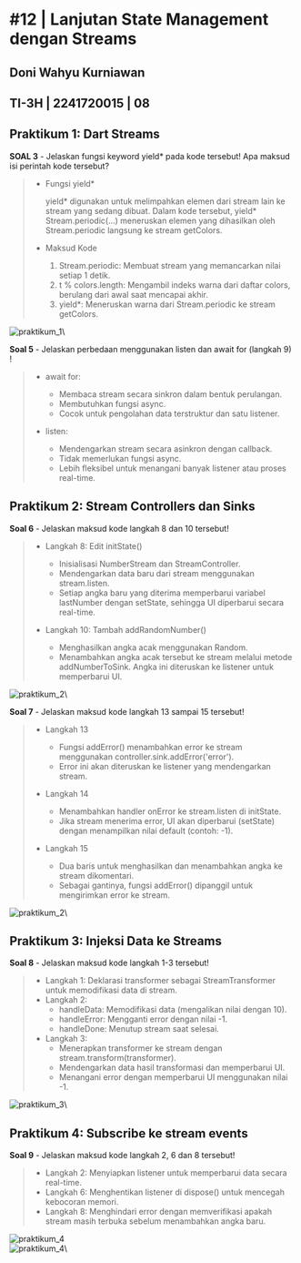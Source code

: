# #12 | Lanjutan State Management dengan Streams

## Doni Wahyu Kurniawan

## TI-3H | 2241720015 | 08

## Praktikum 1: Dart Streams

**SOAL 3** - Jelaskan fungsi keyword yield* pada kode tersebut! Apa maksud isi perintah kode tersebut?

> - Fungsi yield*
>
>   yield* digunakan untuk melimpahkan elemen dari stream lain ke stream yang sedang dibuat. Dalam kode tersebut, yield* Stream.periodic(...) meneruskan elemen yang dihasilkan oleh Stream.periodic langsung ke stream getColors.
>
> - Maksud Kode
>
>   1. Stream.periodic: Membuat stream yang memancarkan nilai setiap 1 detik.
>   2. t % colors.length: Mengambil indeks warna dari daftar colors, berulang dari awal saat mencapai akhir.
>   3. yield*: Meneruskan warna dari Stream.periodic ke stream getColors.

![praktikum_1](./docs/P1.gif)\

**Soal 5** - Jelaskan perbedaan menggunakan listen dan await for (langkah 9) !
>
> - await for:
>   - Membaca stream secara sinkron dalam bentuk perulangan.
>   - Membutuhkan fungsi async.
>   - Cocok untuk pengolahan data terstruktur dan satu listener.
>
> - listen:
>
>   - Mendengarkan stream secara asinkron dengan callback.
>   - Tidak memerlukan fungsi async.
>   - Lebih fleksibel untuk menangani banyak listener atau proses real-time.

## Praktikum 2: Stream Controllers dan Sinks

**Soal 6** - Jelaskan maksud kode langkah 8 dan 10 tersebut!

> - Langkah 8: Edit initState()
>   - Inisialisasi NumberStream dan StreamController.
>   - Mendengarkan data baru dari stream menggunakan stream.listen.
>   - Setiap angka baru yang diterima memperbarui variabel lastNumber dengan setState, sehingga UI diperbarui secara real-time.
>
> - Langkah 10: Tambah addRandomNumber()
>
>   - Menghasilkan angka acak menggunakan Random.
>   - Menambahkan angka acak tersebut ke stream melalui metode addNumberToSink. Angka ini diteruskan ke listener untuk memperbarui UI.

![praktikum_2](./docs/P2.gif)\

**Soal 7** - Jelaskan maksud kode langkah 13 sampai 15 tersebut!
>
> - Langkah 13
>
>   - Fungsi addError() menambahkan error ke stream menggunakan controller.sink.addError('error').
>   - Error ini akan diteruskan ke listener yang mendengarkan stream.
>
> - Langkah 14
>
>   - Menambahkan handler onError ke stream.listen di initState.
>   - Jika stream menerima error, UI akan diperbarui (setState) dengan menampilkan nilai default (contoh: -1).
>
> - Langkah 15
>
>   - Dua baris untuk menghasilkan dan menambahkan angka ke stream dikomentari.
>   - Sebagai gantinya, fungsi addError() dipanggil untuk mengirimkan error ke stream.

![praktikum_2](./docs/P2.1.gif)\

## Praktikum 3: Injeksi Data ke Streams

**Soal 8** - Jelaskan maksud kode langkah 1-3 tersebut!

> - Langkah 1: Deklarasi transformer sebagai StreamTransformer untuk memodifikasi data di stream.
> - Langkah 2:
>   - handleData: Memodifikasi data (mengalikan nilai dengan 10).
>   - handleError: Mengganti error dengan nilai -1.
>   - handleDone: Menutup stream saat selesai.
> - Langkah 3:
>   - Menerapkan transformer ke stream dengan stream.transform(transformer).
>   - Mendengarkan data hasil transformasi dan memperbarui UI.
>   - Menangani error dengan memperbarui UI menggunakan nilai -1.

![praktikum_3](./docs/P3.gif)\

## Praktikum 4: Subscribe ke stream events

**Soal 9** - Jelaskan maksud kode langkah 2, 6 dan 8 tersebut!

> - Langkah 2: Menyiapkan listener untuk memperbarui data secara real-time.
> - Langkah 6: Menghentikan listener di dispose() untuk mencegah kebocoran memori.
> - Langkah 8: Menghindari error dengan memverifikasi apakah stream masih terbuka sebelum menambahkan angka baru.

![praktikum_4](./docs/P4.gif)\
![praktikum_4](./docs/onDone.png)\
